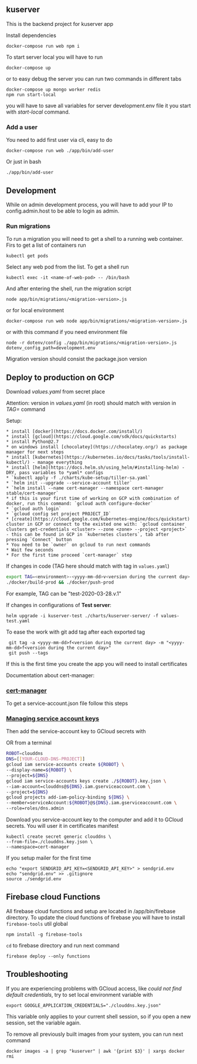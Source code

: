 kuserver
----

This is the backend project for kuserver app

Install dependencies 

    docker-compose run web npm i

To start server local you will have to run

    docker-compose up
  
or to easy debug the server you can run two commands in different tabs

    docker-compose up mongo worker redis
    npm run start-local
    
you will have to save all variables for server development.env file it you start with *start-local* command.
    
### Add a user

You need to add first user via cli, easy to do

    docker-compose run web ./app/bin/add-user

Or just in bash

    ./app/bin/add-user
    
## Development

While on admin development process, you will have to add your IP to config.admin.host to be able to login as admin.

### Run migrations

To run a migration you will need to get a shell to a running web container. Firs to get a list of containers run

    kubectl get pods
    
Select any web pod from the list. To get a shell run 

    kubectl exec -it <name-of-web-pod> -- /bin/bash
    
And after entering the shell, run the migration script

    node app/bin/migrations/<migration-version>.js
    
or for local environment

    docker-compose run web node app/bin/migrations/<migration-version>.js

or with this command if you need environment file

    node -r dotenv/config ./app/bin/migrations/<migration-version>.js dotenv_config_path=development.env
    
Migration version should consist the package.json version
    
## Deploy to production on GCP

Download *values.yaml* from secret place

Attention: version in *values.yaml* (in root) should match with version in *TAG=<yyyy-mm-dd>* command

Setup:

    * install [docker](https://docs.docker.com/install/)
    * install [gcloud](https://cloud.google.com/sdk/docs/quickstarts)
    * install Python@2.7
    * on windows install [chocolatey](https://chocolatey.org/) as package manager for next steps
    * install [kubernetes](https://kubernetes.io/docs/tasks/tools/install-kubectl/) - manage everything
    * install [helm](https://docs.helm.sh/using_helm/#installing-helm) - DRY, pass variables to *yaml* configs
    * `kubectl apply -f ./charts/kube-setup/tiller-sa.yaml`
    * `helm init --upgrade --service-account tiller`
    * `helm install --name cert-manager --namespace cert-manager stable/cert-manager`
    * if this is your first time of working on GCP with combination of docker, run this command: `gcloud auth configure-docker`
    * `gcloud auth login`
    * `gcloud config set project PROJECT_ID`
    * [create](https://cloud.google.com/kubernetes-engine/docs/quickstart) cluster in GCP or connect to the existed one with: `gcloud container clusters get-credentials <cluster> --zone <zone> --project <project>` - this can be found in GCP in `kubernetes clusters`, tab after pressing `Connect` button
    * You need to be `owner` on gcloud to run next commands
    * Wait few seconds
    * For the first time proceed `cert-manager` step
    
If changes in code (TAG here should match with tag in `values.yaml`)

```bash
export TAG=<environment>-<yyyy-mm-dd>v<version during the current day>
./docker/build-prod && ./docker/push-prod
```

For example, TAG can be "test-2020-03-28.v.1"

If changes in configurations of **Test server**:

    helm upgrade -i kuserver-test ./charts/kuserver-server/ -f values-test.yaml
    
To ease the work with git add tag after each exported tag

     git tag -a <yyyy-mm-dd>f<version during the current day> -m "<yyyy-mm-dd>f<version during the current day>"
     git push --tags

If this is the first time you create the app you will need to install certificates

Documentation about cert-manager:
### [cert-manager](https://github.com/kubernetes/charts/blob/master/stable/cert-manager/README.md)

To get a service-account.json file follow this steps
  
### [Managing service account keys](https://cloud.google.com/iam/docs/creating-managing-service-account-keys#iam-service-account-keys-create-gcloud)

Then add the service-account key to GCloud secrets with 

OR from a terminal


```bash
ROBOT=clouddns
DNS=[[YOUR-CLOUD-DNS-PROJECT]]
gcloud iam service-accounts create ${ROBOT} \
--display-name=${ROBOT} \
--project=${DNS}
gcloud iam service-accounts keys create ./${ROBOT}.key.json \
--iam-account=clouddns@${DNS}.iam.gserviceaccount.com \
--project=${DNS}
gcloud projects add-iam-policy-binding ${DNS} \
--member=serviceAccount:${ROBOT}@${DNS}.iam.gserviceaccount.com \
--role=roles/dns.admin
```

Download you service-account key to the computer and add it to GCloud secrets. You will user it in certificates manifest

```
kubectl create secret generic clouddns \
--from-file=./clouddns.key.json \
--namespace=cert-manager
```

If you setup mailer for the first time

```
echo "export SENDGRID_API_KEY=<SENDGRID_API_KEY>" > sendgrid.env
echo "sendgrid.env" >> .gitignore
source ./sendgrid.env
```

Firebase cloud Functions
---
All firebase cloud functions and setup are located in /app/bin/firebase directory. To update the cloud functions of firebase you will have to install `firebase-tools` util global

    npm install -g firebase-tools
  
`cd` to firebase directory and run next command

    firebase deploy --only functions

Troubleshooting
----
If you are experiencing problems with GCloud access, like *could not find default credentials*, try to set local environment variable with 

    export GOOGLE_APPLICATION_CREDENTIALS="./clouddns.key.json"

This variable only applies to your current shell session, so if you open a new session, set the variable again.

To remove all previously built images from your system, you can run next command

    docker images -a | grep "kuserver" | awk '{print $3}' | xargs docker rmi

